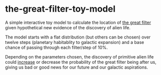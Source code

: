 # the-great-filter-toy-model

A simple interactive toy model to calculate the location of [the great filter](https://en.wikipedia.org/wiki/Great_Filter) given hypothetical new evidence of the discovery of alien life.

The model starts with a flat distribution (but others can be chosen) over twelve steps (planetary habitablity to galactic expansion) and a base chance of passing through each filter/step of 10%.

Depending on the parameters chosen, the discovery of primitive alien life could [increase](https://nickbostrom.com/papers/where-are-they/) or decrease the probability of the great filter being after us, giving us bad or good news for our future and our galactic aspirations.
